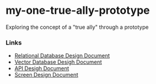 # my-one-true-ally-prototype
Exploring the concept of a "true ally" through a prototype



### Links
* [Relational Database Design Document](https://www.notion.so/Relational-Database-Design-Document-2457ec333e878075bf6cdb47fa79cc87?source=copy_link)
* [Vector Database Desigh Document](https://www.notion.so/Vector-Database-Design-Document-2467ec333e87809e9606d273ac455974?source=copy_link)
* [API Desigh Document](https://www.notion.so/API-Design-Document-2467ec333e87805a9c68e042f54e90d7?source=copy_link)
* [Screen Design Document](https://www.notion.so/Screen-Design-Document-2497ec333e8780648adbfa4d18cc209b?source=copy_link)
